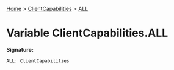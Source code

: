 [Home](../../../index.md) &gt; [ClientCapabilities](../../clientcapabilities.md) &gt; [ALL](./all.md)

# Variable ClientCapabilities.ALL

<b>Signature:</b>

```typescript
ALL: ClientCapabilities
```
